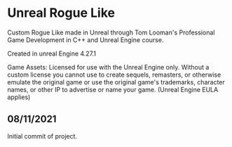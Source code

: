 # Unreal Rogue Like
Custom Rogue Like made in Unreal through Tom Looman's Professional Game Development in C++ and Unreal Engine course.

Created in unreal Engine 4.27.1

Game Assets: Licensed for use with the Unreal Engine only. Without a custom license you cannot use to create sequels, remasters, or otherwise emulate the original game or use the original game's trademarks, character names, or other IP to advertise or name your game. (Unreal Engine EULA applies)

## 08/11/2021
Initial commit of project.
